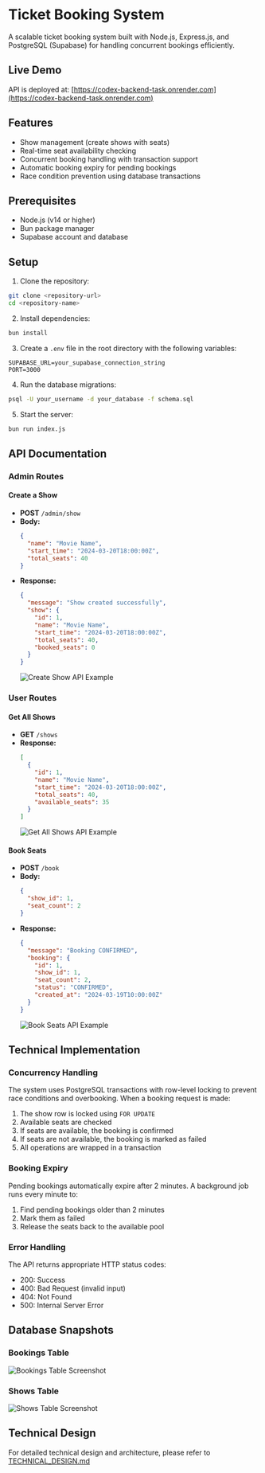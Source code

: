 # Ticket Booking System

A scalable ticket booking system built with Node.js, Express.js, and PostgreSQL (Supabase) for handling concurrent bookings efficiently.

## Live Demo

API is deployed at: [https://codex-backend-task.onrender.com](https://codex-backend-task.onrender.com)

## Features

- Show management (create shows with seats)
- Real-time seat availability checking
- Concurrent booking handling with transaction support
- Automatic booking expiry for pending bookings
- Race condition prevention using database transactions

## Prerequisites

- Node.js (v14 or higher)
- Bun package manager
- Supabase account and database

## Setup

1. Clone the repository:

```bash
git clone <repository-url>
cd <repository-name>
```

2. Install dependencies:

```bash
bun install
```

3. Create a `.env` file in the root directory with the following variables:

```
SUPABASE_URL=your_supabase_connection_string
PORT=3000
```

4. Run the database migrations:

```bash
psql -U your_username -d your_database -f schema.sql
```

5. Start the server:

```bash
bun run index.js
```

## API Documentation

### Admin Routes

#### Create a Show

- **POST** `/admin/show`
- **Body:**
  ```json
  {
    "name": "Movie Name",
    "start_time": "2024-03-20T18:00:00Z",
    "total_seats": 40
  }
  ```
- **Response:**
  ```json
  {
    "message": "Show created successfully",
    "show": {
      "id": 1,
      "name": "Movie Name",
      "start_time": "2024-03-20T18:00:00Z",
      "total_seats": 40,
      "booked_seats": 0
    }
  }
  ```
  ![Create Show API Example](api-add-shows.png)

### User Routes

#### Get All Shows

- **GET** `/shows`
- **Response:**
  ```json
  [
    {
      "id": 1,
      "name": "Movie Name",
      "start_time": "2024-03-20T18:00:00Z",
      "total_seats": 40,
      "available_seats": 35
    }
  ]
  ```
  ![Get All Shows API Example](api-shows.png)

#### Book Seats

- **POST** `/book`
- **Body:**
  ```json
  {
    "show_id": 1,
    "seat_count": 2
  }
  ```
- **Response:**
  ```json
  {
    "message": "Booking CONFIRMED",
    "booking": {
      "id": 1,
      "show_id": 1,
      "seat_count": 2,
      "status": "CONFIRMED",
      "created_at": "2024-03-19T10:00:00Z"
    }
  }
  ```
  ![Book Seats API Example](api-book-shows.png)

## Technical Implementation

### Concurrency Handling

The system uses PostgreSQL transactions with row-level locking to prevent race conditions and overbooking. When a booking request is made:

1. The show row is locked using `FOR UPDATE`
2. Available seats are checked
3. If seats are available, the booking is confirmed
4. If seats are not available, the booking is marked as failed
5. All operations are wrapped in a transaction

### Booking Expiry

Pending bookings automatically expire after 2 minutes. A background job runs every minute to:

1. Find pending bookings older than 2 minutes
2. Mark them as failed
3. Release the seats back to the available pool

### Error Handling

The API returns appropriate HTTP status codes:

- 200: Success
- 400: Bad Request (invalid input)
- 404: Not Found
- 500: Internal Server Error

## Database Snapshots

### Bookings Table

![Bookings Table Screenshot](bookings-table.png)

### Shows Table

![Shows Table Screenshot](shows-table.png)

## Technical Design

For detailed technical design and architecture, please refer to [TECHNICAL_DESIGN.md](./TECHNICAL_DESIGN.md)
